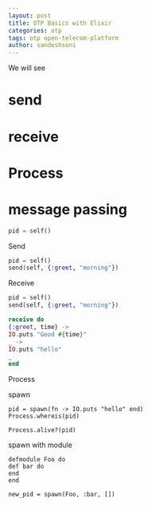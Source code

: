 ```yaml
---
layout: post
title: OTP Basics with Elixir
categories: otp
tags: otp open-telecom-platform
author: sandeshsoni
---
```


We will see

# send
# receive
# Process
# message passing

~~~elixir
pid = self()
~~~

Send

~~~elixir
pid = self()
send(self, {:greet, "morning"})
~~~


Receive 

~~~elixir
pid = self()
send(self, {:greet, "morning"})

receive do
{:greet, time} ->
IO.puts "Good #{time}"
_ ->
IO.puts "hello"
_
end
~~~

Process

spawn
~~~
pid = spawn(fn -> IO.puts "hello" end)
Process.whereis(pid)

Process.alive?(pid)
~~~

spawn with module
~~~
defmodule Foo do
def bar do
end
end

new_pid = spawn(Foo, :bar, [])

~~~


